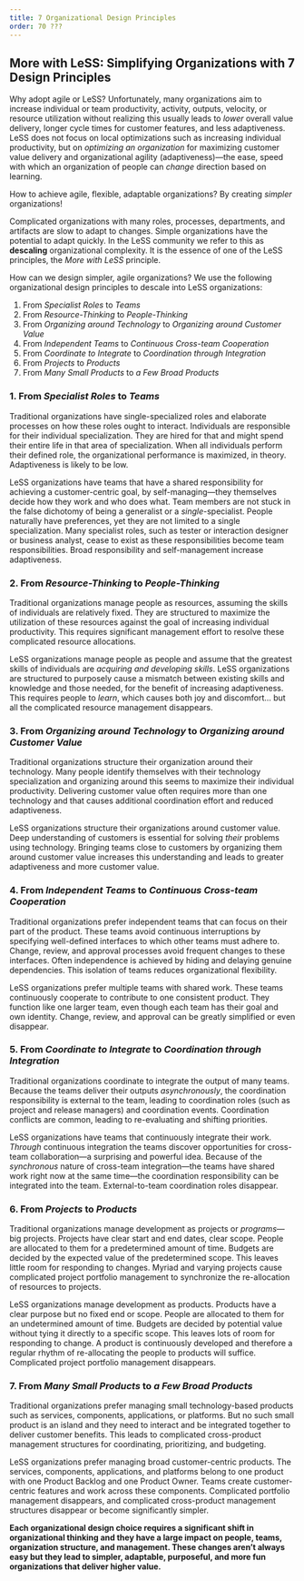 ```yaml
---
title: 7 Organizational Design Principles
order: 70 ???
---
```


## More with LeSS: Simplifying Organizations with 7 Design Principles

Why adopt agile or LeSS? Unfortunately, many organizations aim to increase individual or team productivity, activity, outputs, velocity, or resource utilization without realizing this usually leads to *lower* overall value delivery, longer cycle times for customer features, and less adaptiveness. LeSS does not focus on local optimizations such as increasing individual productivity, but on *optimizing an organization* for maximizing customer value delivery and organizational agility (adaptiveness)—the ease, speed with which an organization of people can *change* direction based on learning.

How to achieve agile, flexible, adaptable organizations? By creating *simpler* organizations!

Complicated organizations with many roles, processes, departments, and artifacts are slow to adapt to changes. Simple organizations have the potential to adapt quickly. In the LeSS community we refer to this as **descaling** organizational complexity. It is the essence of one of the LeSS principles, the *More with LeSS* principle.

How can we design simpler, agile organizations? We use the following organizational design principles to descale into LeSS organizations:

1. From *Specialist Roles* to *Teams*
2. From *Resource-Thinking* to *People-Thinking*
3. From *Organizing around Technology* to *Organizing around Customer Value*
4. From *Independent Teams* to *Continuous Cross-team Cooperation*
5. From *Coordinate to Integrate* to *Coordination through Integration*
6. From *Projects* to *Products*
7. From *Many Small Products* to *a Few Broad Products*

### 1. From *Specialist Roles* to *Teams*

Traditional organizations have single-specialized roles and elaborate processes on how these roles ought to interact. Individuals are responsible for their individual specialization. They are hired for that and might spend their entire life in that area of specialization. When all individuals perform their defined role, the organizational performance is maximized, in theory. Adaptiveness is likely to be low.

LeSS organizations have teams that have a shared responsibility for achieving a customer-centric goal, by self-managing—they themselves decide how they work and who does what. Team members are not stuck in the false dichotomy of being a generalist or a *single*-specialist. People naturally have preferences, yet they are not limited to a single specialization. Many specialist roles, such as tester or interaction designer or business analyst, cease to exist as these responsibilities become team responsibilities. Broad responsibility and self-management increase adaptiveness.

### 2. From *Resource-Thinking* to *People-Thinking*

Traditional organizations manage people as resources, assuming the skills of individuals are relatively fixed. They are structured to maximize the utilization of these resources against the goal of increasing individual productivity. This requires significant management effort to resolve these complicated resource allocations.

LeSS organizations manage people as people and assume that the greatest skills of individuals are *acquiring and developing skills*. LeSS organizations are structured to purposely cause a mismatch between existing skills and knowledge and those needed, for the benefit of increasing adaptiveness. This requires people to *learn*, which causes both joy and discomfort... but all the complicated resource management disappears.

### 3. From *Organizing around Technology* to *Organizing around Customer Value*

Traditional organizations structure their organization around their technology. Many people identify themselves with their technology specialization and organizing around this seems to maximize their individual productivity. Delivering customer value often requires more than one technology and that causes additional coordination effort and reduced adaptiveness.

LeSS organizations structure their organizations around customer value. Deep understanding of customers is essential for solving *their* problems using technology. Bringing teams close to customers by organizing them around customer value increases this understanding and leads to greater adaptiveness and more customer value.

### 4. From *Independent Teams* to *Continuous Cross-team Cooperation*

Traditional organizations prefer independent teams that can focus on their part of the product. These teams avoid continuous interruptions by specifying well-defined interfaces to which other teams must adhere to. Change, review, and approval processes avoid frequent changes to these interfaces. Often independence is achieved by hiding and delaying genuine dependencies. This isolation of  teams reduces organizational flexibility.

LeSS organizations prefer multiple teams with shared work. These teams continuously cooperate to contribute to one consistent product. They function like one larger team, even though each team has their goal and own identity. Change, review, and approval can be greatly simplified or even disappear.

### 5. From *Coordinate to Integrate* to *Coordination through Integration*

Traditional organizations coordinate to integrate the output of many teams. Because the teams deliver their outputs *asynchronously*, the coordination responsibility is external to the team, leading to coordination roles (such as project and release managers) and coordination events. Coordination conflicts are common, leading to re-evaluating and shifting priorities.

LeSS organizations have teams that continuously integrate their work. *Through* continuous integration the teams discover opportunities for cross-team collaboration—a surprising and powerful idea. Because of the *synchronous* nature of cross-team integration—the teams have shared work right now at the same time—the coordination responsibility can be integrated into the team. External-to-team coordination roles disappear.

### 6. From *Projects* to *Products*

Traditional organizations manage development as projects or *programs*—big projects. Projects have clear start and end dates, clear scope. People are allocated to them for a predetermined amount of time. Budgets are decided by the expected value of the predetermined scope. This leaves little room for responding to changes. Myriad and varying projects cause complicated project portfolio management to synchronize the re-allocation of resources to projects.

LeSS organizations manage development as products. Products have a clear purpose but no fixed end or scope. People are allocated to them for an undetermined amount of time. Budgets are decided by potential value without tying it directly to a specific scope. This leaves lots of room for responding to change. A product is continuously developed and therefore a regular rhythm of re-allocating the people to products will suffice. Complicated project portfolio management disappears.

### 7. From *Many Small Products* to *a Few Broad Products*

Traditional organizations prefer managing small technology-based products such as services, components, applications, or platforms. But no such small product is an island and they need to interact and be integrated together to deliver customer benefits. This leads to complicated cross-product management structures for coordinating, prioritizing, and budgeting.

LeSS organizations prefer managing broad customer-centric products. The services, components, applications, and platforms belong to one product with one Product Backlog and one Product Owner. Teams create customer-centric features and work across these components. Complicated portfolio management disappears, and complicated cross-product management structures disappear or become significantly simpler.

**Each organizational design choice requires a significant shift in organizational thinking and they have a large impact on people, teams, organization structure, and management. These changes aren’t always easy but they lead to simpler, adaptable, purposeful, and more fun organizations that deliver higher value.**
